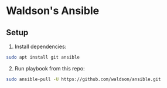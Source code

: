# Waldson's Ansible

## Setup

1. Install dependencies:

```bash
sudo apt install git ansible
```

2. Run playbook from this repo:

```bash
sudo ansible-pull -U https://github.com/waldson/ansible.git
```
